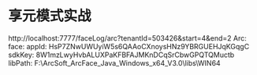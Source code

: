 
# 享元模式实战

> 
http://localhost:7777/faceLog/arc?tenantId=503426&start=4&end=2
Arc:
  face:
    appId: HsP7ZNwUWUyiW5s6QAAoCXnoysHNz9YBRGUEHJqKGqgC
    sdkKey: 8W1mzLwyHvbALUXPaKFBFAJMKnDCqSrCbwGPQTQMuctb
    libPath: F:\ArcSoft_ArcFace_Java_Windows_x64_V3.0\libs\WIN64